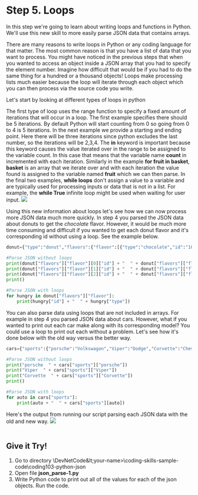 # Step 5. Loops

In this step we're going to learn about writing loops and functions in Python. We'll use this new skill to more easily parse JSON data that contains arrays.

There are many reasons to write loops in Python or any coding language for that matter.  The most common reason is that you have a list of data that you want to process. You might have noticed in the previous steps that when you wanted to access an object inside a JSON array that you had to specify the element number.  Imagine how difficult that would be if you had to do the same thing for a hundred or a thousand objects!  Loops make processing lists much easier because the loop will iterate through each object which you can then process via the source code you write.

Let's start by looking at different types of loops in python

The first type of loop uses the range function to specify a fixed amount of iterations that will occur in a loop.  The first example specifies there should be 5 iterations.  By default Python will start counting from 0 so going from 0 to 4 is 5 iterations.  In the next example we provide a starting and ending point.  Here there will be three iterations since python excludes the last number, so the iterations will be 2,3,4.  The **in** keyword is important because this keyword causes the value iterated over in the range to be assigned to the variable count.  In this case that means that the variable name **count** in incremented with each iteration.  Similarly in the example **for fruit in basket**, **basket** is an array that we iterate over and with each iteration the value found is assigned to the variable named **fruit** which we can then parse.  In the final two examples, **while loops** don't assign a value to a variable and are typically used for processing inputs or data that is not in a list.  For example, the **while True** infinite loop might be used when waiting for user input.
![](/posts/files/coding-103-python-json/assets/images/loops.png)

Using this new information about loops let's see how we can now process more JSON data much more quickly.  In step 4 you parsed the JSON data about donuts to get the *chocolate* flavor.  However, it would be much more time consuming and difficult if you wanted to get each donut flavor and it's corresponding id without using a loop.  See the example below.

``` python
donut={"type":"donut","flavors":{"flavor":[{"type":"chocolate","id":"1001"}, {"type":"glazed","id":"1002"},{"type":"sprinkled","id":"1003"}]}}

#Parse JSON without loops
print(donut["flavors"]["flavor"][0]["id"] + "  " + donut["flavors"]["flavor"][0]["type"])
print(donut["flavors"]["flavor"][1]["id"] + "  " + donut["flavors"]["flavor"][1]["type"])
print(donut["flavors"]["flavor"][2]["id"] + "  " + donut["flavors"]["flavor"][2]["type"])
print()

#Parse JSON with loops
for hungry in donut["flavors"]["flavor"]:
	print(hungry["id"] + "  " + hungry["type"])

```

You can also parse data using loops that are not included in arrays. For example in step 4 you parsed JSON data about cars. However, what if you wanted to print out each car make along with its corresponding model? You could use a loop to print out each without a problem.  Let's see how it's done below with the old way versus the better way.

``` python
cars={"sports":{"porsche":"Volkswagon","Viper":"Dodge","Corvette":"Chevy"}}

#Parse JSON without loops
print("porsche  " + cars["sports"]["porsche"])
print("Viper  " + cars["sports"]["Viper"])
print("Corvette  " + cars["sports"]["Corvette"])
print()

#Parse JSON with loops
for auto in cars["sports"]:
	print(auto + "  " + cars["sports"][auto])
```

Here's the output from running our script parsing each JSON data with the old and new way.
![](/posts/files/coding-103-python-json/assets/images/loops.png)<br/><br/>

## Give it Try!
1. Go to directory \DevNetCode\&lt;your-name&gt;\coding-skills-sample-code\coding103-python-json
2. Open file **json_parse-1.py**
3. Write Python code to print out all of the values for each of the json objects.  Run the code.
